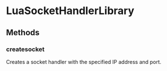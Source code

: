 # LuaSocketHandlerLibrary

## Methods

### createsocket
Creates a socket handler with the specified IP address and port.
